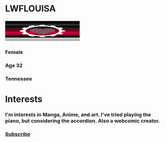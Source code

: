 <h1>LWFLOUISA</h1>
<h3><img src="https://raw.githubusercontent.com/LWFlouisa/LunaMediaNetwork/main/images/robosexuality2.jpeg" height="64px" width="48%"></h3><h3>Female</h3>
<h3>Age 32</h3>
<h3>Tennessee</h3>
<h1>Interests</h1>
<h3>I'm interests in Manga, Anime, and art. I've tried playing the piano, but considering the accordion. Also a webcomic creator.</h3>
<h3><a href="https://lwflouisa.github.io/LunaMediaNetwork/feed.xml">Subscribe</a><h3>
